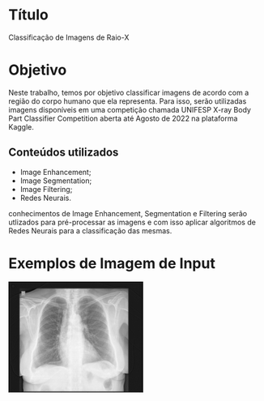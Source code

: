 # Título
Classificação de Imagens de Raio-X

# Objetivo


Neste trabalho, temos por objetivo classificar imagens de acordo com a região do corpo humano que ela representa. 
Para isso, serão utilizadas imagens disponíveis em uma competição chamada UNIFESP X-ray Body Part Classifier Competition aberta até Agosto de 2022 na plataforma Kaggle.

## Conteúdos utilizados

* Image Enhancement;
* Image Segmentation;
* Image Filtering;
* Redes Neurais.

conhecimentos de Image Enhancement, Segmentation e Filtering serão utlizados para pré-processar as imagens e com isso aplicar algoritmos de Redes Neurais para a classificação das mesmas.

# Exemplos de Imagem de Input

![Pulmão](/Imagens/Pulmão.png)


